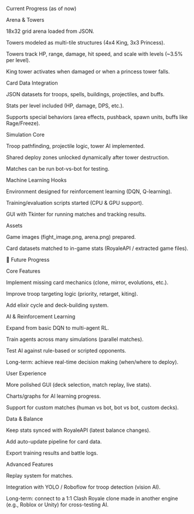 Current Progress (as of now)

Arena & Towers

18x32 grid arena loaded from JSON.

Towers modeled as multi-tile structures (4x4 King, 3x3 Princess).

Towers track HP, range, damage, hit speed, and scale with levels (~3.5% per level).

King tower activates when damaged or when a princess tower falls.

Card Data Integration

JSON datasets for troops, spells, buildings, projectiles, and buffs.

Stats per level included (HP, damage, DPS, etc.).

Supports special behaviors (area effects, pushback, spawn units, buffs like Rage/Freeze).

Simulation Core

Troop pathfinding, projectile logic, tower AI implemented.

Shared deploy zones unlocked dynamically after tower destruction.

Matches can be run bot-vs-bot for testing.

Machine Learning Hooks

Environment designed for reinforcement learning (DQN, Q-learning).

Training/evaluation scripts started (CPU & GPU support).

GUI with Tkinter for running matches and tracking results.

Assets

Game images (fight_image.png, arena.png) prepared.

Card datasets matched to in-game stats (RoyaleAPI / extracted game files).

🚀 Future Progress

Core Features

Implement missing card mechanics (clone, mirror, evolutions, etc.).

Improve troop targeting logic (priority, retarget, kiting).

Add elixir cycle and deck-building system.

AI & Reinforcement Learning

Expand from basic DQN to multi-agent RL.

Train agents across many simulations (parallel matches).

Test AI against rule-based or scripted opponents.

Long-term: achieve real-time decision making (when/where to deploy).

User Experience

More polished GUI (deck selection, match replay, live stats).

Charts/graphs for AI learning progress.

Support for custom matches (human vs bot, bot vs bot, custom decks).

Data & Balance

Keep stats synced with RoyaleAPI (latest balance changes).

Add auto-update pipeline for card data.

Export training results and battle logs.

Advanced Features

Replay system for matches.

Integration with YOLO / Roboflow for troop detection (vision AI).

Long-term: connect to a 1:1 Clash Royale clone made in another engine (e.g., Roblox or Unity) for cross-testing AI.